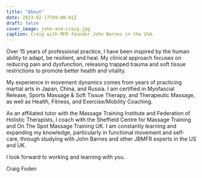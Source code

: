 ```yaml
---
title: "About"
date: 2023-02-17T09:00:01Z
draft: false
cover_image: john-and-craig.jpg
caption: Craig with MFR founder John Barnes in the USA.
---
```


Over 15 years of professional practice, I have been inspired by the human ability to adapt, be resilient, and heal. My clinical approach focuses on reducing pain and dysfunction, releasing trapped trauma and soft tissue restrictions to promote better health and vitality.

My experience in movement dynamics comes from years of practicing martial arts in Japan, China, and Russia. I am certified in Myofascial Release, Sports Massage & Soft Tissue Therapy, and Therapeutic Massage, as well as Health, Fitness, and Exercise/Mobility Coaching.

As an affiliated tutor with the Massage Training Institute and Federation of Holistic Therapists, I coach with the Sheffield Centre for Massage Training and On The Spot Massage Training UK. I am constantly learning and expanding my knowledge, particularly in functional movement and self-care, through studying with John Barnes and other JBMFR experts in the US and UK.

I look forward to working and learning with you.

Craig Foden
